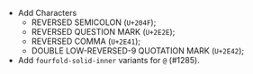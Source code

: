  * Add Characters
   - REVERSED SEMICOLON (`U+204F`);
   - REVERSED QUESTION MARK (`U+2E2E`);
   - REVERSED COMMA (`U+2E41`);
   - DOUBLE LOW-REVERSED-9 QUOTATION MARK (`U+2E42`);
 * Add `fourfold-solid-inner` variants for `@` (#1285).